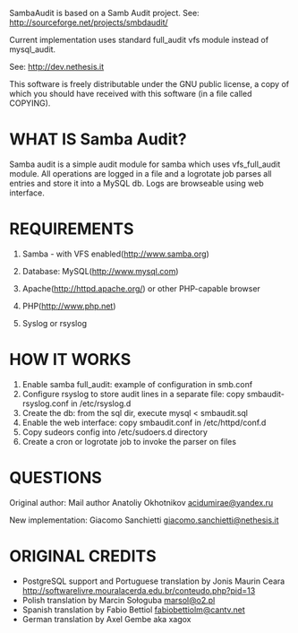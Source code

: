 
SambaAudit is based on a Samb Audit project. See: http://sourceforge.net/projects/smbdaudit/

Current implementation uses standard full_audit vfs module instead of mysql_audit.

See: http://dev.nethesis.it

This software is freely distributable under the GNU public license, a
copy of which you should have received with this software (in a file
called COPYING). 


WHAT IS Samba Audit?
===================

Samba audit is a simple audit module for samba which uses vfs_full_audit module.
All operations are logged in a file and a logrotate job parses all entries and store it into a MySQL db.
Logs are browseable using web interface.


REQUIREMENTS
============

1. Samba - with VFS enabled(http://www.samba.org)

2. Database: MySQL(http://www.mysql.com)

3. Apache(http://httpd.apache.org/) or other PHP-capable browser

4. PHP(http://www.php.net)

5. Syslog or rsyslog


HOW IT WORKS
============

1) Enable samba full_audit: example of configuration in smb.conf
2) Configure rsyslog to store audit lines in a separate file: copy smbaudit-rsyslog.conf in /etc/rsyslog.d
3) Create the db: from the sql dir, execute mysql < smbaudit.sql
4) Enable the web interface: copy smbaudit.conf in /etc/httpd/conf.d
5) Copy sudeors config into /etc/sudoers.d directory
7) Create a cron or logrotate job to invoke the parser on files

QUESTIONS
=========

Original author:
Mail author Anatoliy Okhotnikov <acidumirae@yandex.ru>

New implementation:
Giacomo Sanchietti <giacomo.sanchietti@nethesis.it>

ORIGINAL CREDITS
=======

* PostgreSQL support and Portuguese translation by Jonis Maurin Ceara 
  http://softwarelivre.mouralacerda.edu.br/conteudo.php?pid=13
* Polish translation by Marcin Sołoguba <marsol@o2.pl>
* Spanish translation by Fabio Bettiol <fabiobettiolm@cantv.net> 
* German translation by Axel Gembe aka xagox
